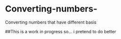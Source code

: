# Converting-numbers-
Converting numbers that have different basis 

##This is a work in progress so...  i pretend to do better 

